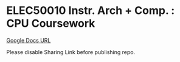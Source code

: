# ELEC50010 Instr. Arch + Comp. : CPU Coursework


[Google Docs URL](https://docs.google.com/document/d/1P0iU1G88VePaGfZcBKFkOG9lTeXmSEjtbAp0ODokZ9M/edit?usp=sharing)

Please disable Sharing Link before publishing repo.
